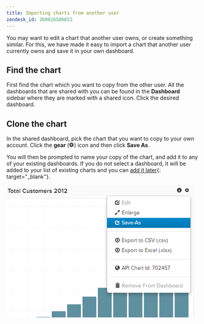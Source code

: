 ```yaml
---
title: Importing charts from another user
zendesk_id: 360016506652
---
```


You may want to edit a chart that another user owns, or create something similar. For this, we have made it easy to import a chart that another user currently owns and save it in your own dashboard.

## Find the chart

First find the chart which you want to copy from the other user. All the dashboards that are shared with you can be found in the **Dashboard** sidebar where they are marked with a shared icon. Click the desired dashboard.

## Clone the chart

In the shared dashboard, pick the chart that you want to copy to your own account. Click the **gear** (![](../../assets/gear-icon.png)) icon and then click **Save As**.

You will then be prompted to name your copy of the chart, and add it to any of your existing dashboards. If you do not select a dashboard, it will be added to your list of existing charts and you can [add it later](../../data-user/dashboards/add-charts-dashboard.md){: target="_blank"}.

![total-customers.png](../../assets/total-customers.png)
